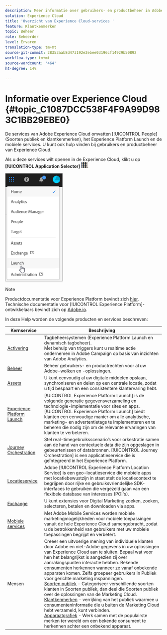 ```yaml
---
description: Meer informatie over gebruikers- en productbeheer in Adobe Experience Cloud, Personen (soorten publiek en klantkenmerken), Journey Orchestration, Aanbiedingen, Plaatsen, Experience Platform Launch en Mobiele services.
solution: Experience Cloud
title: 'Overzicht van Experience Cloud-services '
feature: Klantkenmerken
topic: Beheer
role: Beheerder
level: Ervaren
translation-type: tm+mt
source-git-commit: 28353aab8d473192e2ebee03196cf14929b50892
workflow-type: tm+mt
source-wordcount: '464'
ht-degree: 14%

---
```



# Informatie over Experience Cloud {#topic_C1087DCC538F4F9A99D983C1BB29EBE0}

De services van Adobe Experience Cloud omvatten [!UICONTROL People] (Soorten publiek en klantkenmerken), het Experience Platform Launch en de mobiele services. U kunt ook hulp vinden bij gebruikers en productbeheer van Experience Cloud.

Als u deze services wilt openen in de Experience Cloud, klikt u op **[!UICONTROL Application Selector]**
![](assets/menu-icon.png).

![](assets/platform-core-services.png)

>[!NOTE]
>
>Productdocumentatie voor Experience Platform bevindt zich [hier](https://docs.adobe.com/content/help/en/experience-platform/landing/home.html). Technische documentatie voor [!UICONTROL Experience Platform]-ontwikkelaars bevindt zich op [Adobe.io](https://www.adobe.io/apis/experienceplatform/home/services.html).

In deze Help worden de volgende producten en services beschreven:

| Kernservice | Beschrijving |
|--- |--- |
| [Activering](activation/activation.md) | Tagbeheersystemen (Experience Platform Launch en dynamisch tagbeheer).<br>Met behulp van triggers kunt u realtime actie ondernemen in Adobe Campaign op basis van inzichten van Adobe Analytics. |
| [Beheer](admin-getting-started/admin-getting-started.md) | Beheer gebruikers- en productrechten voor al uw Adobe-wolken en -oplossingen. |
| [Assets](experience-cloud-assets/experience-cloud-assets.md) | U kunt eenvoudig al uw digitale middelen opslaan, synchroniseren en delen op een centrale locatie, zodat u tijd bespaart en een consistentere klantervaring hebt. |
| [Experience Platform Launch](https://docs.adobe.com/content/help/en/launch/using/overview.html) | [!UICONTROL Experience Platform Launch] is de volgende generatie gegevensverzameling en technologie-implementatie voor sites en apps. [!UICONTROL Experience Platform Launch] biedt klanten een eenvoudige manier om alle analytische, marketing- en advertentietags te implementeren en te beheren die nodig zijn om de relevante ervaringen van klanten te verbeteren. |
| [Journey Orchestration](https://docs.adobe.com/content/help/nl-NL/journeys/using/journey-orchestration-home.html) | Stel real-timegebruiksscenario’s voor orkestratie samen aan de hand van contextuele data die zijn opgeslagen in gebeurtenissen of databronnen. [!UICONTROL Journey Orchestration] is een applicatieservice die is geïntegreerd in het Experience Platform. |
| [Locatieservice](https://docs.adobe.com/content/help/nl-NL/places/using/home.html) | Adobe [!UICONTROL Experience Platform Location Service] is een geo-locatieservice die mobiele apps met locatiebewustzijn in staat stelt de locatiecontext te begrijpen door rijke en gebruiksvriendelijke SDK-interfaces te gebruiken die vergezeld gaan van een flexibele database van interesses (POI&#39;s). |
| [Exchange](exchange.md) | U kunt extensies voor Digital Marketing zoeken, zoeken, selecteren, betalen en downloaden via apps. |
| [Mobiele services](https://docs.adobe.com/content/help/en/mobile-services/using/home.html) | Met Adobe Mobile Services worden mobiele marketingmogelijkheden voor mobiele toepassingen vanuit de hele Experience Cloud samengebracht, zodat u de betrokkenheid van gebruikers met uw mobiele toepassingen begrijpt en verbetert. |
| Mensen | Creeer een uitvoerige mening van individuele klanten door Adobe en niet-Adobe gegevens in uw oplossingen van Experience Cloud aan te sluiten. Bepaal wat voor hen het belangrijkst is aangezien zij over aanrakingspunten interactie hebben. Bekende consumenten herkennen wanneer ze vanaf onbekende apparaten komen. Zelfs groepeer gebruikers in Publiek voor gerichte marketing inspanningen.<br>[Soorten publiek](audience-library/audience-library.md)  - Categoriseer verschillende soorten klanten in Soorten publiek, dan deel die Soorten publiek over de oplossingen van de Marketing Cloud.<br>[Klantkenmerken](attributes/attributes.md)  - verrijking van het publiek waarmee u consumenteninformatie die u buiten de Marketing Cloud hebt verzameld, kunt verbinden.<br>[Apparaatgrafiek](https://landing.adobe.com/en/na/events/summit/275658-summit-co-op.html)  - Werk samen met de populairste merken ter wereld om een bekende consument te herkennen achter een onbekend apparaat. |
